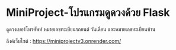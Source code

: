 # MiniProject-โปรแกรมดูดวงด้วย Flask

ดูดวงเบอร์โทรศัพท์ หมายเลขทะเบียนรถยนต์ วันเดือน และหมายเลขทะเบียนบ้าน

ลิงค์เว็บไซต์ : https://miniprojectv3.onrender.com/
